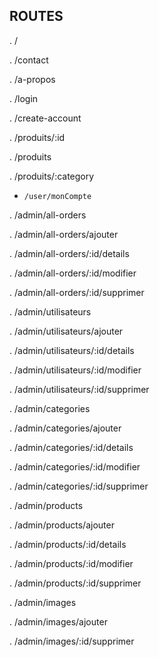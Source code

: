 ## ROUTES



. /

. /contact

. /a-propos

. /login

. /create-account

. /produits/:id

. /produits

. /produits/:category


- `/user/monCompte`


. /admin/all-orders

. /admin/all-orders/ajouter

. /admin/all-orders/:id/details

. /admin/all-orders/:id/modifier

. /admin/all-orders/:id/supprimer



. /admin/utilisateurs

. /admin/utilisateurs/ajouter

. /admin/utilisateurs/:id/details

. /admin/utilisateurs/:id/modifier

. /admin/utilisateurs/:id/supprimer



. /admin/categories

. /admin/categories/ajouter

. /admin/categories/:id/details

. /admin/categories/:id/modifier

. /admin/categories/:id/supprimer



. /admin/products

. /admin/products/ajouter

. /admin/products/:id/details

. /admin/products/:id/modifier

. /admin/products/:id/supprimer


. /admin/images

. /admin/images/ajouter

. /admin/images/:id/supprimer
